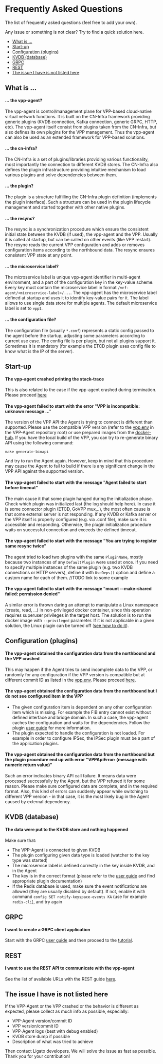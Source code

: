 # Frequently Asked Questions

The list of frequently asked questions (feel free to add your own).

Any issue or something is not clear? Try to find a quick solution here. 
* [What is ...](#whatis)
* [Start-up](#startup)
* [Configuration (plugins)](#config)
* [KVDB (database)](#kvdb)
* [GRPC](#grpc) 
* [REST](#rest) 
* [The issue I have is not listed here](#notlisted)

## <a name="whatis">What is ...</a>

#### ... the vpp-agent?
The vpp-agent is control/management plane for VPP-based cloud-native virtual network functions. It is built on the CN-Infra framework providing generic plugins (KVDB connection, Kafka connection, generic GRPC, HTTP, etc). The vpp-agent itself consist from plugins taken from the CN-Infra, but also defines its own plugins for the VPP management. Thus the vpp-agent can also be used as an extended framework for VPP-based solutions.

#### ... the cn-infra?
The CN-Infra is a set of plugins/libraries providing various functionality, most importantly the connection to different KVDB stores. The CN-Infra also defines the plugin infrastructure providing intuitive mechanism to load various plugins and solve dependencies between them.

#### ... the plugin?
The plugin is a structure fulfilling the CN-Infra plugin definition (implements the plugin interface). Such a structure can be used in the plugin lifecycle management and started together with other native plugins.

#### ... the resync?
The resync is a synchronization procedure which ensure the consistent initial state between the KVDB (if used), the vpp-agent and the VPP. Usually it is called at startup, but can be called on other events (like VPP restart). The resync reads the current VPP configuration and adds or removes configuration items according to the northbound data. The resync ensures consistent VPP state at any point.  

#### ... the microservice label?
The microservice label is unique vpp-agent identifier in multi-agent environment, and a part of the configuration key in the key-value scheme. Every key must contain the microservice label in format `/vnf-agent/<microservice-label>/...`. The vpp-agent has the microservice label defined at startup and uses it to identify key-value pairs for it. The label allows to use single data store for multiple agents. The default microservice label is set to `vpp1`. 

#### ... the configuration file?
The configuration file (usually `*.conf`) represents a static config passed to the agent before the startup, adjusting some parameters according to current use case. The config file is per plugin, but not all plugins support it. Sometimes it is mandatory (for example the ETCD plugin uses config file to know what is the IP of the server).

## <a name="startup">Start-up</a>

#### The vpp-agent crashed printing the stack-trace
This is also related to the case if the vpp-agent crashed during termination. Please proceed [here](#notlisted)

#### The vpp-agent failed to start with the error "VPP is incompatible: unknown message ..."
The version of the VPP API the Agent is trying to connect is different than supported. Please use the compatible VPP version (refer to the [vpp.env](https://github.com/ligato/vpp-agent/blob/master/vpp.env) in the VPP-Agent repository root) or use prepared images from the [docker-hub](https://hub.docker.com/r/ligato/vpp-agent).
If you have the local build of the VPP, you can try to re-generate binary API using the following command:
```
make generate-binapi
```
And try to run the Agent again. However, keep in mind that this procedure may cause the Agent to fail to build if there is any significant change in the VPP API against the supported version.

#### The vpp-agent failed to start with the message "Agent failed to start before timeout"
The main cause it that some plugin hanged during the initialization phase. Check which plugin was initialized last (the log should help here). In case it is some connector plugin (ETCD, GoVPP mux,..), the most often cause is that some external server is not responding. If any KVDB or Kafka server or the VPP itself is properly configured (e.g. via .conf file), make sure it is accessible and responding. Otherwise, the plugin initialization procedure waits on successful connection and exceeds the defined timeout. 

#### The vpp-agent failed to start with the message "You are trying to register same resync twice"
The agent tried to load two plugins with the same `PluginName`, mostly because two instances of any `DefaultPlugin` were used at once. If you need to specify multiple instances of the same plugin (e.g. two KVDB connections or HTTP servers), define it with `UseDeps()` option and define a custom name for each of them. //TODO link to some example

#### The vpp-agent failed to start with the message "mount --make-shared failed: permission denied"
A similar error is thrown during an attempt to manipulate a Linux namespace (create, read, ...) in non-privileged docker container, since this operation requires superuser privileges in the target host. The solution is to run the docker image with `--privileged` parameter. If it is not applicable in a given solution, the Linux plugin can be turned off ([see how to do it](Linux-Interface-plugin)).   

## <a name="config">Configuration (plugins)</a>

#### The vpp-agent obtained the configuration data from the northbound and the VPP crashed
This may happen if the Agent tries to send incomplete data to the VPP, or randomly for any configuration if the VPP version is compatible but at different commit ID as listed in the [vpp.env](https://github.com/ligato/vpp-agent/blob/master/vpp.env). Please proceed [here](#notlisted).

#### The vpp-agent obtained the configuration data from the northbound but I do not see configured item in the VPP
* The given configuration item is dependent on any other configuration item which is missing. For example the FIB entry cannot exist without defined interface and bridge domain. In such a case, the vpp-agent caches the configuration and waits for the dependencies. Follow the plugin [user guide](https://github.com/ligato/vpp-agent/wiki/user-guide#plugins-and-components) for more information. 
* The plugin expected to handle the configuration is not loaded. For example in order to configure IPSec, the IPSec plugin must be a part of the application plugins.

#### The vpp-agent obtained the configuration data from the northbound but the plugin procedure end up with error "VPPApiError: (message with numeric return value)"
Such an error indicates binary API call failure. It means data were processed successfully by the Agent, but the VPP refused it for some reason. Please make sure configured data are complete, and in the required format. Also, this kind of errors can suddenly appear while switching to different VPP version - in that case, it is the most likely bug in the Agent caused by external dependency.

## <a name="kvdb">KVDB (database)</a>

#### The data were put to the KVDB store and nothing happened
Make sure that:
* The VPP-Agent is connected to given KVDB
* The plugin configuring given data type is loaded (watcher to the key type was started)
* The microservice label is defined correctly in the key inside KVDB, and in the Agent
* The key is in the correct format (please refer to the [user guide](User-Guide.md) and find appropriate plugin documentation)
* If the Redis database is used, make sure the event notifications are allowed (they are usually disabled by default). If not, enable it with command `config SET notify-keyspace-events KA` (use for example `redis-cli`), and try again

## <a name="grpc">GRPC</a>

#### I want to create a GRPC client application
Start with the GRPC [user guide](https://github.com/ligato/vpp-agent/wiki/GRPC) and then proceed to the [tutorial](https://github.com/ligato/vpp-agent/wiki/GRPC-tutorial).

## <a name="rest">REST</a>

#### I want to use the REST API to communicate with the vpp-agent
See the list of available URLs with the REST guide [here](https://github.com/ligato/vpp-agent/wiki/REST).

## <a name="notlisted">The issue I have is not listed here</a>

If the VPP-Agent or the VPP crashed or the behavior is different as expected, please collect as much info as possible, especially:
* VPP-Agent version/commit ID
* VPP version/commit ID
* VPP-Agent logs (best with debug enabled)
* KVDB store dump if possible
* Description of what was tried to achieve

Then contact Ligato developers. We will solve the issue as fast as possible. Thank you for your contribution!















